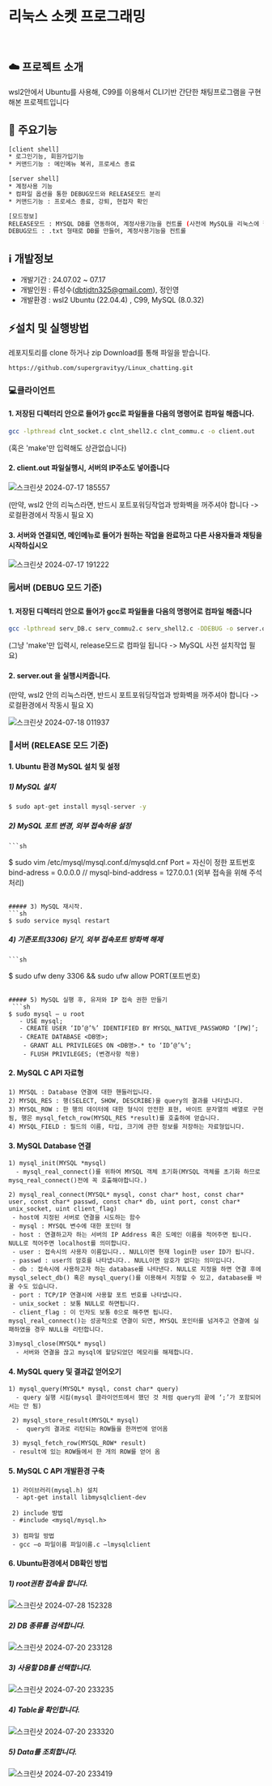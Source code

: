 # 리눅스 소켓 프로그래밍
&nbsp;
&nbsp;

## ☁️ 프로젝트 소개
wsl2안에서 Ubuntu를 사용해, C99를 이용해서 CLI기반 간단한 채팅프로그램을 구현해본 프로젝트입니다
&nbsp;
&nbsp;

## 🤔 주요기능
```sh
[client shell]
* 로그인기능, 회원가입기능
* 커맨드기능 : 메인메뉴 복귀, 프로세스 종료
```
```sh
[server shell]
* 계정사용 기능
* 컴파일 옵션을 통한 DEBUG모드와 RELEASE모드 분리
* 커맨드기능 : 프로세스 종료, 강퇴, 현접자 확인

[모드정보]
RELEASE모드 : MYSQL DB를 연동하여, 계정사용기능을 컨트롤 (사전에 MySQL을 리눅스에 깔아야 할것)
DEBUG모드 : .txt 형태로 DB를 만들어, 계정사용기능을 컨트롤
```

## ℹ️ 개발정보

* 개발기간 : 24.07.02 ~ 07.17
* 개발인원 : 류성수(dbtjdtn325@gmail.com), 정인영
* 개발환경 : wsl2 Ubuntu (22.04.4) , C99, MySQL (8.0.32)

## ⚡설치 및 실행방법

레포지토리를 clone 하거나 zip Download를 통해 파일을 받습니다.
```sh
https://github.com/supergravityy/Linux_chatting.git
```

### 💻클라이언트

#### 1. 저장된 디렉터리 안으로 들어가 gcc로 파일들을 다음의 명령어로 컴파일 해줍니다.
   ```sh
   gcc -lpthread clnt_socket.c clnt_shell2.c clnt_commu.c -o client.out
   ```
   (혹은 'make'만 입력해도 상관없습니다)

#### 2. client.out 파일실행시, 서버의 IP주소도 넣어줍니다


   ![스크린샷 2024-07-17 185557](https://github.com/user-attachments/assets/27a279ba-3566-409c-a511-d28741c6d3f7)

(만약, wsl2 안의 리눅스라면, 반드시 포트포워딩작업과 방화벽을 꺼주셔야 합니다 -> 로컬환경에서 작동시 필요 X)

#### 3. 서버와 연결되면, 메인메뉴로 들어가 원하는 작업을 완료하고 다른 사용자들과 채팅을 시작하십시오

   ![스크린샷 2024-07-17 191222](https://github.com/user-attachments/assets/39c6b8fa-81ff-4a0b-aefb-0652953df56e)

### 🗒️서버 (DEBUG 모드 기준)

#### 1. 저장된 디렉터리 안으로 들어가 gcc로 파일들을 다음의 명령어로 컴파일 해줍니다
   ```sh
   gcc -lpthread serv_DB.c serv_commu2.c serv_shell2.c -DDEBUG -o server.out
   ```
   (그냥 'make'만 입력시, release모드로 컴파일 됩니다 -> MySQL 사전 설치작업 필요)

#### 2. server.out 을 실행시켜줍니다.

(만약, wsl2 안의 리눅스라면, 반드시 포트포워딩작업과 방화벽을 꺼주셔야 합니다 -> 로컬환경에서 작동시 필요 X)

![스크린샷 2024-07-18 011937](https://github.com/user-attachments/assets/a7ec1a70-a413-4027-8ebc-e0f4f7e6e8b1)

### 💽서버 (RELEASE 모드 기준)

#### 1. Ubuntu 환경 MySQL 설치 및 설정

##### 1) MySQL 설치
   ```sh
   $ sudo apt-get install mysql-server -y
   ```

##### 2) MySQL 포트 변경, 외부 접속허용 설정
    ```sh
   $ sudo vim /etc/mysql/mysql.conf.d/mysqld.cnf
      Port = 자신이 정한 포트번호
   bind-adress = 0.0.0.0
   // mysql-bind-address = 127.0.0.1 (외부 접속을 위해 주석처리)
   ```

##### 3) MySQL 재시작.
   ```sh
   $ sudo service mysql restart
   ```

##### 4) 기존포트(3306) 닫기, 외부 접속포트 방화벽 해제
    ```sh
   $ sudo ufw deny 3306 && sudo ufw allow PORT(포트번호)
   ```

##### 5) MySQL 실행 후, 유저와 IP 접속 권한 만들기
    ```sh
   $ sudo mysql – u root
      - USE mysql;
      - CREATE USER ‘ID’@’%’ IDENTIFIED BY MYSQL_NATIVE_PASSWORD ‘[PW]’;
      - CREATE DATABASE <DB명>;
	   - GRANT ALL PRIVILEGES ON <DB명>.* to ‘ID’@’%’;
	   - FLUSH PRIVILEGES; (변경사항 적용)
   ```

#### 2. MySQL C API 자료형
```
1) MYSQL : Database 연결에 대한 핸들러입니다. 
2) MYSQL_RES : 행(SELECT, SHOW, DESCRIBE)을 query의 결과를 나타냅니다.
3) MYSQL_ROW : 한 행의 데이터에 대한 형식이 안전한 표현, 바이트 문자열의 배열로 구현됨, 행은 mysql_fetch_row(MYSQL_RES *result)를 호출하여 얻습니다.
4) MYSQL_FIELD : 필드의 이름, 타입, 크기에 관한 정보를 저장하는 자료형입니다.
```

#### 3. MySQL Database 연결
```
1) mysql_init(MYSQL *mysql)
  - mysql_real_connect()를 위하여 MYSQL 객체 초기화(MYSQL 객체를 초기화 하므로 mysq_real_connect()전에 꼭 호출해야합니다.)

2) mysql_real_connect(MYSQL* mysql, const char* host, const char* user, const char* passwd, const char* db, uint port, const char* unix_socket, uint client_flag)
 - host에 지정된 서버로 연결을 시도하는 함수
 - mysql : MYSQL 변수에 대한 포인터 형
 - host : 연결하고자 하는 서버의 IP Address 혹은 도메인 이름을 적어주면 됩니다. NULL로 적어주면 localhost를 의미합니다.
 - user : 접속시의 사용자 이름입니다.. NULL이면 현재 login한 user ID가 됩니다.
 - passwd : user의 암호를 나타냅니다.. NULL이면 암호가 없다는 의미입니다.
 - db : 접속시에 사용하고자 하는 database를 나타낸다. NULL로 지정을 하면 연결 후에 mysql_select_db() 혹은 mysql_query()를 이용해서 지정할 수 있고, database를 바꿀 수도 있습니다.
 - port : TCP/IP 연결시에 사용할 포트 번호를 나타냅니다.
 - unix_socket : 보통 NULL로 하면됩니다.
 - client_flag : 이 인자도 보통 0으로 해주면 됩니다.
mysql_real_connect()는 성공적으로 연결이 되면, MYSQL 포인터를 넘겨주고 연결에 실패하였을 경우 NULL을 리턴합니다.

3)mysql_close(MYSQL* mysql)
  - 서버와 연결을 끊고 mysql에 할당되었던 메모리를 해제합니다.
```

#### 4. MySQL query 및 결과값 얻어오기
```
1) mysql_query(MYSQL* mysql, const char* query)
  - query 실행 시킴(mysql 클라이언트에서 했던 것 처럼 query의 끝에 ‘;’가 포함되어서는 안 됨)

 2) mysql_store_result(MYSQL* mysql)
  -  query의 결과로 리턴되는 ROW들을 한꺼번에 얻어옴

 3) mysql_fetch_row(MYSQL_ROW* result)
 - result에 있는 ROW들에서 한 개의 ROW를 얻어 옴
```

#### 5. MySQL C API 개발환경 구축
```
 1) 라이브러리(mysql.h) 설치
  - apt-get install libmysqlclient-dev

 2) include 방법
 - #include <mysql/mysql.h>

 3) 컴파일 방법
 - gcc –o 파일이름 파일이름.c –lmysqlclient
```

#### 6. Ubuntu환경에서 DB확인 방법
##### 1) root권환 접속을 합니다.
  ![스크린샷 2024-07-28 152328](https://github.com/user-attachments/assets/de45f704-c646-42ea-86bb-bb3a61b247e1)

##### 2) DB 종류를 검색합니다.
  ![스크린샷 2024-07-20 233128](https://github.com/user-attachments/assets/cab0e824-67e4-49e3-a39c-df0ae9a30d90)

##### 3) 사용할 DB를 선택합니다.
  ![스크린샷 2024-07-20 233235](https://github.com/user-attachments/assets/756e5385-a2d2-4714-ac67-e894da8d92b9)

##### 4) Table을 확인합니다.
  ![스크린샷 2024-07-20 233320](https://github.com/user-attachments/assets/53895671-1428-4078-9550-a61b65c6712b)

##### 5) Data를 조회합니다.
  ![스크린샷 2024-07-20 233419](https://github.com/user-attachments/assets/af1ef9cc-eb54-4bba-bdba-28132f15a443)
